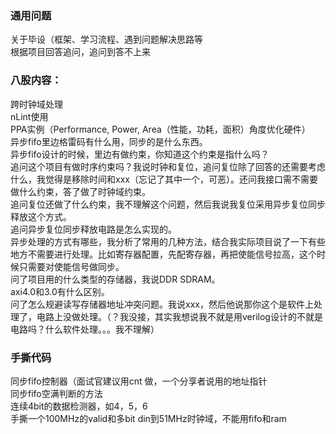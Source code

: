 ### 通用问题
关于毕设（框架、学习流程、遇到问题解决思路等  
根据项目回答追问，追问到答不上来  
### 八股内容：  
跨时钟域处理  
nLint使用  
PPA实例（Performance, Power, Area（性能，功耗，面积）角度优化硬件）  
异步fifo里边格雷码有什么用，同步的是什么东西。  
异步fifo设计的时候，里边有做约束，你知道这个约束是指什么吗？  
追问这个项目有做时序约束吗？我说时钟和复位，追问复位除了回答的还需要考虑什么，我觉得是移除时间和xxx（忘记了其中一个，可恶）。还问我接口需不需要做什么约束，答了做了时钟域约束。  
追问复位还做了什么约束，我不理解这个问题，然后我说我复位采用异步复位同步释放这个方式。  
追问异步复位同步释放电路是怎么实现的。  
异步处理的方式有哪些，我分析了常用的几种方法，结合我实际项目说了一下有些地方不需要进行处理。比如寄存器配置，先配寄存器，再把使能信号拉高，这个时候只需要对使能信号做同步。  
问了项目用的什么类型的存储器，我说DDR SDRAM。  
axi4.0和3.0有什么区别。  
问了怎么规避读写存储器地址冲突问题。我说xxx，然后他说那你这个是软件上处理了，电路上没做处理。（？我没接，其实我想说我不就是用verilog设计的不就是电路吗？什么软件处理。。。我不理解）  
### 手撕代码
同步fifo控制器（面试官建议用cnt 做，一个分享者说用的地址指针  
同步fifo空满判断的方法  
连续4bit的数据检测器，如4，5，6  
手撕一个100MHz的valid和多bit din到51MHz时钟域，不能用fifo和ram  

